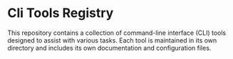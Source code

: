# Cli Tools Registry

This repository contains a collection of command-line interface (CLI) tools designed to assist with various tasks. Each tool is maintained in its own directory and includes its own documentation and configuration files.

